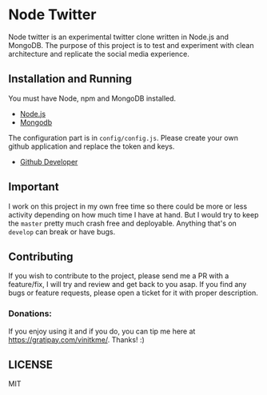 # Node Twitter

Node twitter is an experimental twitter clone written in Node.js and MongoDB.
The purpose of this project is to test and experiment with clean architecture and
replicate the social media experience.

## Installation and Running
You must have Node, npm and MongoDB installed.
- [Node.js](http://nodejs.org)
- [Mongodb](http://docs.mongodb.org/manual/installation/)

The configuration part is in `config/config.js`. Please create your own
github application and replace the token and keys.

- [Github Developer](https://github.com/settings/applications)

## Important
I work on this project in my own free time so there could be more or less activity depending on how
much time I have at hand. But I would try to keep the `master` pretty much crash free and deployable. Anything
that's on `develop` can break or have bugs.

## Contributing
If you wish to contribute to the project, please send me a PR with a feature/fix, I will try and review
and get back to you asap. If you find any bugs or feature requests, please open a ticket for it with proper
description.

### Donations:
If you enjoy using it and if you do, you can tip me here at https://gratipay.com/vinitkme/. Thanks! :)

## LICENSE
MIT
